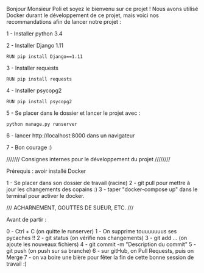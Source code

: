 Bonjour Monsieur Poli et soyez le bienvenu sur ce projet !
Nous avons utilisé Docker durant le développement de ce projet, mais voici nos recommandations afin de lancer notre projet :

1 - Installer python 3.4

2 - Installer Django 1.11

    RUN pip install Django==1.11

3 - Installer requests

    RUN pip install requests

4 - Installer psycopg2

    RUN pip install psycopg2

5 - Se placer dans le dossier et lancer le projet avec :

    python manage.py runserver

6 - lancer http://localhost:8000 dans un navigateur

7 - Bon courage :)









/////// Consignes internes pour le développement du projet ////////

Prérequis : avoir installé Docker

1 - Se placer dans son dossier de travail (racine)
2 - git pull pour mettre à jour les changements des copains :)
3 - taper "docker-compose up" dans le terminal pour activer le docker.

/// ACHARNEMENT, GOUTTES DE SUEUR, ETC. ///

Avant de partir :

0 - Ctrl + C (on quitte le runserver)
1 - On supprime touuuuuuus ses pycaches !!
2 - git status (on vérifie nos changements)
3 - git add ... (on ajoute les nouveaux fichiers)
4 - git commit -m "Description du commit"
5 - git push (on push sur sa branche)
6 - sur gitHub, on Pull Requests, puis on Merge
7 - on va boire une bière pour fêter la fin de cette bonne session de travail :)
